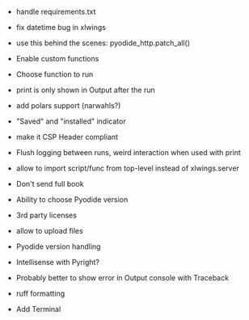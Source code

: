 - handle requirements.txt
- fix datetime bug in xlwings
- use this behind the scenes: pyodide_http.patch_all()
- Enable custom functions
- Choose function to run
- print is only shown in Output after the run
- add polars support (narwahls?)
- "Saved" and "installed" indicator

- make it CSP Header compliant
- Flush logging between runs, weird interaction when used with print
- allow to import script/func from top-level instead of xlwings.server
- Don't send full book
- Ability to choose Pyodide version
- 3rd party licenses
- allow to upload files
- Pyodide version handling
- Intellisense with Pyright?
- Probably better to show error in Output console with Traceback
- ruff formatting
- Add Terminal

